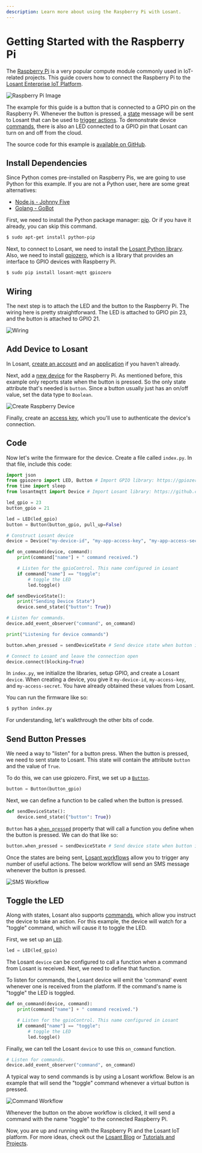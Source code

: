 ```yaml
---
description: Learn more about using the Raspberry Pi with Losant.
---
```


# Getting Started with the Raspberry Pi

The <a href="https://www.raspberrypi.org/" target="\_blank">Raspberry Pi</a> is a very popular compute module commonly used in IoT-related projects. This guide covers how to connect the Raspberry Pi to the <a href="https://www.losant.com" target="\_blank">Losant Enterprise IoT Platform</a>.

![Raspberry Pi Image](/images/getting-started/boards/raspberry-pi.jpg "Raspberry Pi Image")

The example for this guide is a button that is connected to a GPIO pin on the Raspberry Pi. Whenever the button is pressed, a [state](/devices/state/) message will be sent to Losant that can be used to [trigger actions](/workflows/overview/). To demonstrate device [commands](/devices/commands/), there is also an LED connected to a GPIO pin that Losant can turn on and off from the cloud.

The source code for this example is <a href="https://github.com/Losant/example-raspberry-pi-python" target="\_blank">available on GitHub</a>.

## Install Dependencies

Since Python comes pre-installed on Raspberry Pis, we are going to use Python for this example. If you are not a Python user, here are some great alternatives:  

* <a href="http://johnny-five.io/" target="\_blank">Node.js - Johnny Five</a>  
* <a href="https://gobot.io/" target="\_blank">Golang - GoBot</a>

First, we need to install the Python package manager: [pip](https://pip.pypa.io/en/stable/). Or if you have it already, you can skip this command.

```sh
$ sudo apt-get install python-pip
```

Next, to connect to Losant, we need to install the [Losant Python library](https://github.com/Losant/losant-mqtt-python). Also, we need to install [gpiozero](http://gpiozero.readthedocs.io/en/stable/installing.html), which is a library that provides an interface to GPIO devices with Raspberry Pi.

```sh
$ sudo pip install losant-mqtt gpiozero
```

## Wiring

The next step is to attach the LED and the button to the Raspberry Pi. The wiring here is pretty straightforward. The LED is attached to GPIO pin 23, and the button is attached to GPIO 21.

![Wiring](/images/getting-started/boards/raspberry-wiring.jpg "Wiring")

## Add Device to Losant

In Losant, <a href="https://accounts.losant.com/create-account" target="\_blank">create an account</a> and an [application](/applications/overview/) if you haven't already.

Next, add a [new device](/devices/overview/) for the Raspberry Pi. As mentioned before, this example only reports state when the button is pressed. So the only state attribute that's needed is `button`. Since a button usually just has an on/off value, set the data type to `Boolean`.

![Create Raspberry Device](/images/getting-started/boards/create-raspberry-pi-device.png "Create Raspberry Device")

Finally, create an [access key](/applications/access-keys/), which you'll use to authenticate the device's connection.

## Code

Now let's write the firmware for the device. Create a file called `index.py`. In that file, include this code:

```python
import json
from gpiozero import LED, Button # Import GPIO library: https://gpiozero.readthedocs.io/en/stable/
from time import sleep
from losantmqtt import Device # Import Losant library: https://github.com/Losant/losant-mqtt-python

led_gpio = 23
button_gpio = 21

led = LED(led_gpio)
button = Button(button_gpio, pull_up=False)

# Construct Losant device
device = Device("my-device-id", "my-app-access-key", "my-app-access-secret")

def on_command(device, command):
    print(command["name"] + " command received.")

    # Listen for the gpioControl. This name configured in Losant
    if command["name"] == "toggle":
        # toggle the LED
        led.toggle()

def sendDeviceState():
    print("Sending Device State")
    device.send_state({"button": True})

# Listen for commands.
device.add_event_observer("command", on_command)

print("Listening for device commands")

button.when_pressed = sendDeviceState # Send device state when button is pressed

# Connect to Losant and leave the connection open
device.connect(blocking=True)
```

In `index.py`, we initialize the libraries, setup GPIO, and create a Losant `device`. When creating a device, you give it `my-device-id`, `my-access-key`, and `my-access-secret`. You have already obtained these values from Losant.

You can run the firmware like so:

```sh
$ python index.py
```

For understanding, let's walkthrough the other bits of code.

## Send Button Presses

We need a way to "listen" for a button press. When the button is pressed, we need to sent state to Losant. This state will contain the attribute `button` and the value of `True`.

To do this, we can use gpiozero. First, we set up a [`Button`](http://gpiozero.readthedocs.io/en/stable/api_input.html#button).

```python
button = Button(button_gpio)
```

Next, we can define a function to be called when the button is pressed.

```python
def sendDeviceState():
    device.send_state({"button": True})
```

`Button` has a [`when_pressed`](http://gpiozero.readthedocs.io/en/stable/api_input.html#gpiozero.Button.wait_for_press) property that will call a function you define when the button is pressed. We can do that like so:

```python
button.when_pressed = sendDeviceState # Send device state when button is pressed
```

Once the states are being sent, [Losant workflows](/workflows/overview/) allow you to trigger any number of useful actions. The below workflow will send an SMS message whenever the button is pressed.

![SMS Workflow](/images/getting-started/boards/raspberry-sms-workflow.png "SMS Workflow")

## Toggle the LED

Along with states, Losant also supports [commands](/devices/commands/), which allow you instruct the device to take an action. For this example, the device will watch for a "toggle" command, which will cause it to toggle the LED.

First, we set up an [`LED`](http://gpiozero.readthedocs.io/en/stable/api_output.html#led).

```python
led = LED(led_gpio)
```

The Losant `device` can be configured to call a function when a command from Losant is received. Next, we need to define that function.

To listen for commands, the Losant device will emit the 'command' event whenever one is received from the platform. If the command's name is "toggle" the LED is toggled.

```python
def on_command(device, command):
    print(command["name"] + " command received.")

    # Listen for the gpioControl. This name configured in Losant
    if command["name"] == "toggle":
        # toggle the LED
        led.toggle()
```

Finally, we can tell the Losant `device` to use this `on_command` function.

```python
# Listen for commands.
device.add_event_observer("command", on_command)
```

A typical way to send commands is by using a Losant workflow. Below is an example that will send the "toggle" command whenever a virtual button is pressed.

![Command Workflow](/images/getting-started/boards/raspberry-commands.png "Command Workflow")

Whenever the button on the above workflow is clicked, it will send a command with the name "toggle" to the connected Raspberry Pi.

Now, you are up and running with the Raspberry Pi and the Losant IoT platform. For more ideas, check out the [Losant Blog](https://www.losant.com/blog) or [Tutorials and Projects](/getting-started/tutorials/).